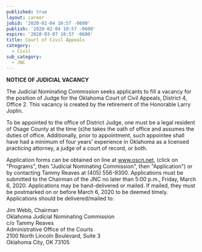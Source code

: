 ```yaml
---
published: true
layout: career
jobid: '2020-02-04 10:57 -0600'
publish: '2020-02-04 10:57 -0600'
expire: '2020-03-07 10:57 -0600'
title: Court of Civil Appeals
category:
  - Civil
sub_category:
  - JNC
---
```

**NOTICE OF JUDICIAL VACANCY**
 
The Judicial Nominating Commission seeks applicants to fill a vacancy for the position of Judge for the Oklahoma Court of Civil Appeals, District 4, Office 2. This vacancy is created by the retirement of the Honorable Larry Joplin.
 
To be appointed to the office of District Judge, one must be a legal resident of Osage County at the time (s)he takes the oath of office and assumes the duties of office. Additionally, prior to appointment, such appointee shall have had a minimum of four years' experience in Oklahoma as a licensed practicing attorney, a judge of a court of record, or both.
 
Application forms can be obtained on line at www.oscn.net, (click on "Programs", then "Judicial Nominating Commission", then "Application") or by contacting Tammy Reaves at (405) 556-9300. Applications must be submitted to the Chairman of the JNC no later than 5:00 p.m., Friday, March 6, 2020.  Applications may be hand-delivered or mailed.  If mailed, they must be postmarked on or before March 6, 2020 to be deemed timely. Applications should be delivered/mailed to:   
 
 
Jim Webb, Chairman  
Oklahoma Judicial Nominating Commission  
c/o Tammy Reaves  
Administrative Office of the Courts  
2100 North Lincoln Boulevard, Suite 3  
Oklahoma City, OK  73105
